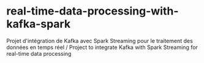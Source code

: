 # real-time-data-processing-with-kafka-spark
Projet d'intégration de Kafka avec Spark Streaming pour le traitement des données en temps réel / Project to integrate Kafka with Spark Streaming for real-time data processing 

